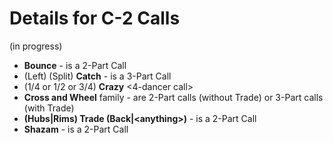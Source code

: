 
# Details for C-2 Calls
(in progress)

- **Bounce** - is a 2-Part Call
- (Left) (Split) **Catch** <number> - is a 3-Part Call
- (1/4 or 1/2 or 3/4) **Crazy** \<4-dancer call>
- **Cross and Wheel** family - are 2-Part calls (without Trade) or 3-Part calls (with Trade)
- **(Hubs|Rims) Trade (Back|\<anything>)** - is a 2-Part Call
- **Shazam** - is a 2-Part Call


